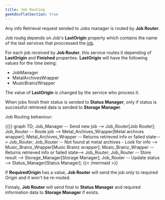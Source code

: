 ```yaml
---
title: Job Routing
geekdocFlatSection: true
---
```

Any info Retrieval request sended to Jobs manager is routed by **Job Router**.

Job routig depends on Job's **LastOrigin** property which contains the name of the last services that proccessed the [job](/common-types/#job).

For each job received by **Job Router**, this service routes it depending of **LastOrigin** and **Finished** properties. **LastOrigin** will have the following values for the time being:

* JobManager
* MetalArchivesWrapper
* MusicBrainzWrapper

The value of **LastOrigin** is changed by the service who process it.

When jobs finish their status is sended to **Status Manager**, only if status is successful retrieved data is sended to **Storage Manager**.

Job Routing behaviour:

{{<mermaid align="left">}}
graph TD;
Job_Manager -- Send new job --> Job_Router[Job Router];
Job_Router -- Route job --> Metal_Archives_Wrapper[Metal archives wrapper];
Metal_Archives_Wrapper -- Returns retrieved info or failed state--> Job_Router;
Job_Router -- Not found at metal archives - Look for info --> Music_Brainz_Wrapper[Music Brainz wrapper];
Music_Brainz_Wrapper -- Returns retrieved info or failed state--> Job_Router;
Job_Router -- Store result --> Storage_Manager[Storage Manager];
Job_Router -- Update status --> Status_Manager[Status Manager];
{{< /mermaid >}}

If **RequiredOrigin** has a value, **Job Router** will send the job only to required Origin and it won't be re-routed.

Finnaly, **Job Router** will send final to **Status Manager** and required information data to **Storage Manager** if exists.
